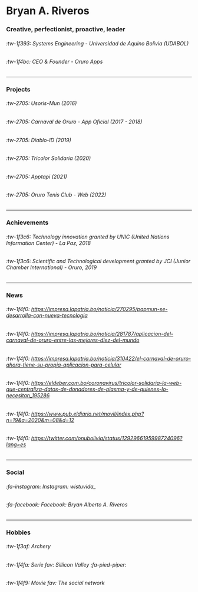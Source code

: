 # Bryan A. Riveros
### Creative, perfectionist, proactive, leader
###### :tw-1f393: Systems Engineering - Universidad de Aquino Bolivia (UDABOL)
###### :tw-1f4bc: CEO & Founder - Oruro Apps


------------


### Projects
###### :tw-2705: Usoris-Mun (2016)
###### :tw-2705: Carnaval de Oruro - App Oficial (2017 - 2018)
###### :tw-2705: Diablo-ID (2019)
###### :tw-2705: Tricolor Solidaria (2020)
###### :tw-2705: Apptapi (2021)
###### :tw-2705: Oruro Tenis Club - Web (2022)


------------


### Achievements
###### :tw-1f3c6: Technology innovation granted by UNIC (United Nations Information Center) - La Paz, 2018
###### :tw-1f3c6: Scientific and Technological development granted by JCI (Junior Chamber International) - Oruro, 2019



------------


### News
###### :tw-1f4f0: https://impresa.lapatria.bo/noticia/270295/papmun-se-desarrolla-con-nueva-tecnologia
###### :tw-1f4f0: https://impresa.lapatria.bo/noticia/281787/aplicacion-del-carnaval-de-oruro-entre-las-mejores-diez-del-mundo
###### :tw-1f4f0: https://impresa.lapatria.bo/noticia/310422/el-carnaval-de-oruro-ahora-tiene-su-propia-aplicacion-para-celular
###### :tw-1f4f0: https://eldeber.com.bo/coronavirus/tricolor-solidaria-la-web-que-centraliza-datos-de-donadores-de-plasma-y-de-quienes-lo-necesitan_195286
###### :tw-1f4f0: https://www.pub.eldiario.net/movil/index.php?n=19&a=2020&m=08&d=12
###### :tw-1f4f0: https://twitter.com/onubolivia/status/1292966195998724096?lang=es


------------


### Social
###### :fa-instagram: Instagram: wistuvida_ 
###### :fa-facebook: Facebook: Bryan Alberto A. Riveros


------------


### Hobbies
###### :tw-1f3af: Archery
###### :tw-1f4fa: Serie fav: Sillicon Valley :fa-pied-piper:
###### :tw-1f4f9: Movie fav: The social network
